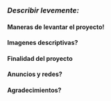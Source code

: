 ### _Describir levemente:_

#### Maneras de levantar el proyecto! 
#### Imagenes descriptivas?
#### Finalidad del proyecto
#### Anuncios y redes?
#### Agradecimientos?